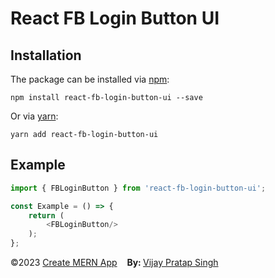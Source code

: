 # React FB Login Button UI

## Installation

The package can be installed via [npm](https://github.com/npm/cli):

```
npm install react-fb-login-button-ui --save
```

Or via [yarn](https://github.com/yarnpkg/yarn):

```
yarn add react-fb-login-button-ui
```

## Example

```js
import { FBLoginButton } from 'react-fb-login-button-ui';

const Example = () => {
    return (
        <FBLoginButton/>
    );
};
```

<p style="margin-left: '30px', margin-right: '30px'"><span style="text-align: 'left'">©2023 <a href="https://github.com/mernjs/create-mern-app/blob/master/LICENSE" target="_blank"> Create MERN App</a></span>&nbsp;&nbsp;&nbsp;&nbsp;<span style="float: 'right'"><b>By: </b> <a href="https://vijay-pratap-singh.netlify.app" target="_blank"> Vijay Pratap Singh</a></span></p>
